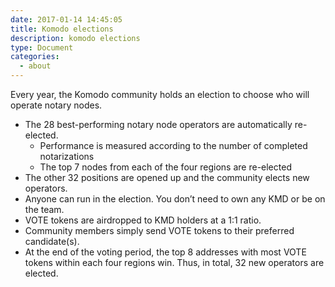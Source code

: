 ```yaml
---
date: 2017-01-14 14:45:05
title: Komodo elections
description: komodo elections
type: Document
categories:
  - about
---
```

Every year, the Komodo community holds an election to choose who will operate notary nodes.

* The 28 best-performing notary node operators are automatically re-elected.
  * Performance is measured according to the number of completed notarizations
  * The top 7 nodes from each of the four regions are re-elected 
* The other 32 positions are opened up and the community elects new operators.
* Anyone can run in the election. You don’t need to own any KMD or be on the team.
* VOTE tokens are airdropped to KMD holders at a 1:1 ratio.
* Community members simply send VOTE tokens to their preferred candidate(s).
* At the end of the voting period, the top 8 addresses with most VOTE tokens within each four regions win. Thus, in total, 32 new operators are elected.

